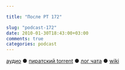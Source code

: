 ```yaml
---

title: "После РТ 172"

slug: "podcast-172"
date: 2010-01-30T18:43:00+03:00
comments: true
categories: podcast
---
```

[аудио](http://cdn.radio-t.com/rt172post.mp3) ● [пиратский torrent](http://pirates.radio-t.com/torrents/rt172post.mp3.torrent) ● [лог чата](http://chat.radio-t.com/logs/radio-t-172.html) ● [wiki](http://wiki.radio-t.com/%D0%9F%D0%BE%D1%81%D0%BB%D0%B5_%D0%A0%D0%A2_172)<audio src="http://cdn.radio-t.com/rt172post.mp3" preload="none">

